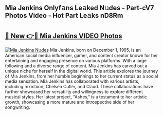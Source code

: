 ## Mia Jenkins Onlyf𝚊ns Le𝚊ked N𝚞des - Part-cV7 Photos Video - Hot Part Le𝚊ks nD8Rm

# <h2><a href="http://ac24753.deff.icu/?id=Mia+Jenkins">🔗 New 👉🔴 Mia Jenkins VIDEO Photos</a></h2>

[![Mia Jenkins N𝚞des](https://i.imgur.com/rIISA9y.gif)](http://ac24753.deff.icu/?id=Mia+Jenkins)
Mia Jenkins, born on December 1, 1995, is an American social media influencer, gamer, and content creator known for her entertaining and engaging presence on various platforms. With a large following and a diverse range of content, Mia Jenkins has carved out a unique niche for herself in the digital world. This article explores the journey of Mia Jenkins, from her humble beginnings to her current status as a social media sensation. Mia Jenkins has collaborated with various artists, including mxmtoon, Chelsea Cutler, and Claud. These collaborations have further showcased her versatility and willingness to explore different musical styles. Her latest project, "Ashes," is a testament to her artistic growth, showcasing a more mature and introspective side of her songwriting.
